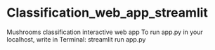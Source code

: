 # Classification_web_app_streamlit
Mushrooms classification interactive web app
To run app.py in your localhost, write in Terminal:
streamlit run app.py
